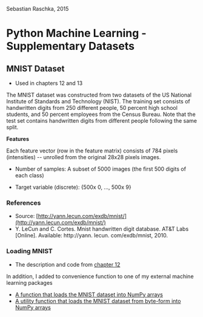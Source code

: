Sebastian Raschka, 2015

# Python Machine Learning - Supplementary Datasets

## MNIST Dataset

- Used in chapters 12 and 13


The MNIST dataset was constructed from two datasets of the US National Institute of Standards and Technology (NIST). The training set consists of handwritten digits from 250 different people, 50 percent high school students, and 50 percent employees from the Census Bureau. Note that the test set contains handwritten digits from different people following the same split.

**Features**

Each feature vector (row in the feature matrix) consists of 784 pixels (intensities) -- unrolled from the original 28x28 pixels images.

- Number of samples: A subset of 5000 images (the first 500 digits of each class)

- Target variable (discrete): {500x 0, ..., 500x 9}


### References

- Source: [http://yann.lecun.com/exdb/mnist/](http://yann.lecun.com/exdb/mnist/)
- Y. LeCun and C. Cortes. Mnist handwritten digit database. AT&T Labs [Online]. Available: http://yann. lecun. com/exdb/mnist, 2010.


### Loading MNIST

- The description and code from [chapter 12](http://nbviewer.jupyter.org/github/rowennetfinder555/Practice1/blob/master/code/ch12/ch12.ipynb#Obtaining-the-MNIST-dataset)

In addition, I added to convenience function to one of my external machine learning packages

- [A function that loads the MNIST dataset into NumPy arrays](http://rasbt.github.io/mlxtend/user_guide/data/load_mnist/)
- [A utility function that loads the MNIST dataset from byte-form into NumPy arrays](http://rasbt.github.io/mlxtend/user_guide/data/mnist_data/)
